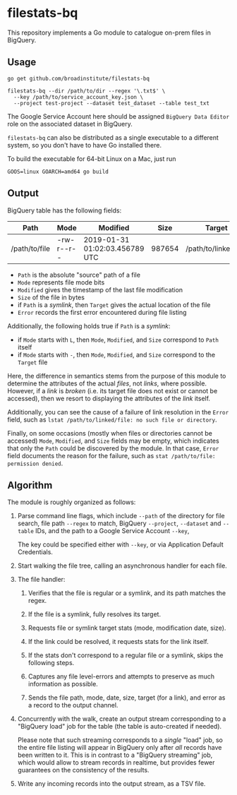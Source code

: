 # filestats-bq

This repository implements a Go module
to catalogue on-prem files in BigQuery.

## Usage

```
go get github.com/broadinstitute/filestats-bq

filestats-bq --dir /path/to/dir --regex '\.txt$' \
  --key /path/to/service_account_key.json \
  --project test-project --dataset test_dataset --table test_txt
```

The Google Service Account here should be assigned
`BigQuery Data Editor` role on the associated dataset in BigQuery.

`filestats-bq` can also be distributed as a single executable
to a different system, so you don't have to have Go installed there.

To build the executable for 64-bit Linux on a Mac, just run
```
GOOS=linux GOARCH=amd64 go build
```

## Output

BigQuery table has the following fields:

| Path | Mode | Modified | Size | Target | Error |
| ---- | ---- | -------- | ---- | ------ | ----- |
| /path/to/file | -rw-r--r-- | 2019-01-31 01:02:03.456789 UTC | 987654 | /path/to/linked/file | null |

- `Path` is the absolute "source" path of a file
- `Mode` represents file mode bits
- `Modified` gives the timestamp of the last file modification
- `Size` of the file in bytes
- if `Path` is a _symlink_, then `Target` gives the actual location of the file
- `Error` records the first error encountered during file listing

Additionally, the following holds true if `Path` is a _symlink_:
- if `Mode` starts with `L`, then `Mode`, `Modified`, and `Size` correspond to `Path` itself
- if `Mode` starts with `-`, then `Mode`, `Modified`, and `Size` correspond to the `Target` file

Here, the difference in semantics stems from the purpose of this module
to determine the attributes of the actual _files_, not _links_, where possible.
However, if a _link_ is _broken_ (i.e. its target file does not exist
or cannot be accessed), then we resort to displaying the attributes of the _link_ itself.

Additionally, you can see the cause of a failure of link resolution
in the `Error` field, such as `lstat /path/to/linked/file: no such file or directory`.

Finally, on some occasions (mostly when files or directories cannot be accessed)
`Mode`, `Modified`, and `Size` fields may be empty, which indicates that
only the `Path` could be discovered by the module.
In that case, `Error` field documents the reason for the failure, such as
`stat /path/to/file: permission denied`.

## Algorithm

The module is roughly organized as follows:

1.  Parse command line flags, which include
    `--path` of the directory for file search,
    file path `--regex` to match,
    BigQuery `--project`, `--dataset` and `--table` IDs,
    and the path to a Google Service Account `--key`,

    The key could be specified either with `--key`,
    or via Application Default Credentials.

2.  Start walking the file tree,
    calling an asynchronous handler for each file.

3.  The file handler:

    1.  Verifies that the file is regular or a symlink,
        and its path matches the regex.

    2.  If the file is a symlink,
        fully resolves its target.

    3.  Requests file or symlink target stats
        (mode, modification date, size).

    4.  If the link could be resolved,
        it requests stats for the link itself.

    5.  If the stats don't correspond to
        a regular file or a symlink,
        skips the following steps.

    6.  Captures any file level-errors and attempts
        to preserve as much information as possible.

    7.  Sends the file path, mode, date, size, target (for a link), and error
        as a record to the output channel.

4.  Concurrently with the walk, create an output stream
    corresponding to a "BigQuery load" job for the table
    (the table is auto-created if needed).

    Please note that such streaming corresponds to
    a _single_ "load" job, so the entire file listing
    will appear in BigQuery only after
    _all_ records have been written to it.
    This is in contrast to a "BigQuery streaming" job,
    which would allow to stream records in realtime,
    but provides fewer guarantees on the consistency
    of the results.

5.  Write any incoming records into the output stream,
    as a TSV file.

